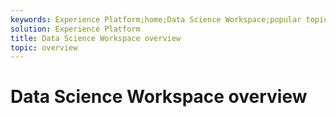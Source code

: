 ```yaml
---
keywords: Experience Platform;home;Data Science Workspace;popular topics
solution: Experience Platform
title: Data Science Workspace overview
topic: overview
---
```


# Data Science Workspace overview